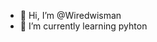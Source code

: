 - 👋 Hi, I’m @Wiredwisman
- 🌱 I’m currently learning pyhton

<!---
Wiredwisman/Wiredwisman is a ✨ special ✨ repository because its `README.md` (this file) appears on your GitHub profile.
You can click the Preview link to take a look at your changes.
--->
